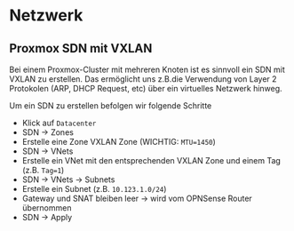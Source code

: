 # Netzwerk

## Proxmox SDN mit VXLAN
Bei einem Proxmox-Cluster mit mehreren Knoten ist es sinnvoll ein SDN mit VXLAN zu erstellen. Das ermöglicht uns z.B.die Verwendung von Layer 2 Protokolen (ARP, DHCP Request, etc) über ein virtuelles Netzwerk hinweg.

Um ein SDN zu erstellen befolgen wir folgende Schritte
- Klick auf `Datacenter`
- SDN -> Zones
- Erstelle eine Zone VXLAN Zone (WICHTIG: `MTU=1450`)
- SDN -> VNets
- Erstelle ein VNet mit den entsprechenden VXLAN Zone und einem Tag (z.B. `Tag=1`)
- SDN -> VNets -> Subnets
- Erstelle ein Subnet (z.B. `10.123.1.0/24`)
- Gateway und SNAT bleiben leer -> wird vom OPNSense Router übernommen
- SDN -> Apply
